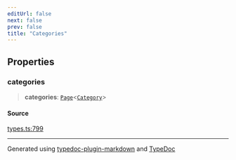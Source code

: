 ```yaml
---
editUrl: false
next: false
prev: false
title: "Categories"
---
```


## Properties

### categories

> **categories**: [`Page`](/api/interfaces/page/)\<[`Category`](/api/interfaces/category/)\>

#### Source

[types.ts:799](https://github.com/fostertheweb/spotify-web-sdk/blob/9d7441b/src/types.ts#L799)

***

Generated using [typedoc-plugin-markdown](https://www.npmjs.com/package/typedoc-plugin-markdown) and [TypeDoc](https://typedoc.org/)

